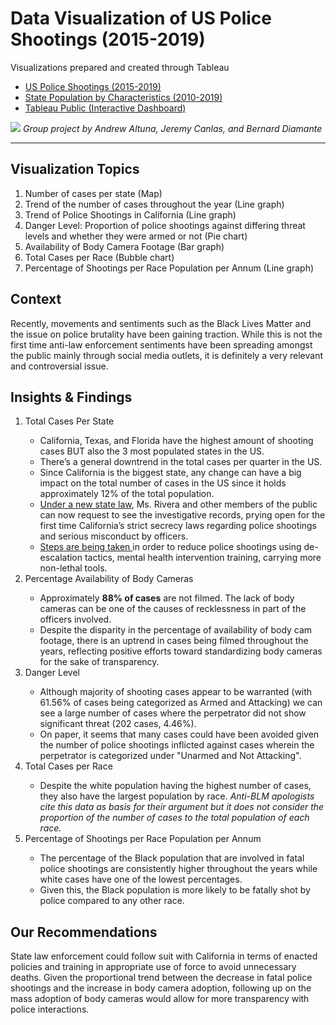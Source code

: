 <h1>Data Visualization of US Police Shootings (2015-2019)</h1>
Visualizations prepared and created through Tableau

<ul>
  <li>
    <a href="https://www.kaggle.com/ahsen1330/us-police-shootings">US Police Shootings (2015-2019)</a>
  </li>
  <li>
    <a href="https://www.census.gov/data/tables/time-series/demo/popest/2010s-state-detail.html#par_textimage_673542126">State Population by Characteristics (2010-2019)</a>
  </li>
  <li>
    <a href="https://public.tableau.com/app/profile/bernard.diamante/viz/us-shootings/Dashboard1">Tableau Public (Interactive Dashboard)</a>
  </li>
</ul>
 <img src="https://github.com/Zebabwe/us-shootings/blob/main/us-shootings.png">
<i>Group project by Andrew Altuna, Jeremy Canlas, and Bernard Diamante</i>
<hr>
<h2>Visualization Topics</h2>
<ol>
  <li>
    Number of cases per state (Map)
  </li>
    <li>
    Trend of the number of cases throughout the year (Line graph)
  </li>
    <li>
    Trend of Police Shootings in California (Line graph)
  </li>
    <li>
    Danger Level: Proportion of police shootings against differing threat levels and whether they were armed or not (Pie chart)
  </li>
    <li>
    Availability of Body Camera Footage (Bar graph)
  </li>
    <li>
    Total Cases per Race (Bubble chart)
  </li>
    <li>
    Percentage of Shootings per Race Population per Annum (Line graph)
  </li>
 </ol>
 
<h2>Context</h2>
  <p>
  Recently, movements and sentiments such as the Black Lives Matter and the issue on police brutality have been gaining traction. While this is not the first time anti-law enforcement sentiments have been spreading amongst the public mainly through social media outlets, it is definitely a very relevant and controversial issue.
  </p>
  
<h2>Insights & Findings</h2>
<p>
  <ol>
    <li>
      Total Cases Per State
    </li>
      <ul>
        <li>
          California, Texas, and Florida have the highest amount of shooting cases BUT also the 3 most populated states in the US.
        </li>
        <li>
          There’s a general downtrend in the total cases per quarter in the US.
        </li>
        <li>
          Since California is the biggest state, any change can have a big impact on the total number of cases in the US since it holds approximately 12% of the total population.
        </li>
        <li>
          <a href="https://www.nytimes.com/2019/02/12/us/california-police-records.html">Under a new state law</a>, Ms. Rivera and other members of the public can now request to see the investigative records, prying open for the first time California’s strict secrecy laws regarding police shootings and serious misconduct by officers.
        </li>
        <li>
          <a href="https://calmatters.org/explainers/california-police-shootings-deadly-force-new-law-explained/">Steps are being taken </a>in order to reduce police shootings using de-escalation tactics, mental health intervention training, carrying more non-lethal tools.
        </li>
      </ul>
    <li>
      Percentage Availability of Body Cameras
    </li>
    <ul>
      <li>
        Approximately <b>88% of cases</b> are not filmed. The lack of body cameras can be one of the causes of recklessness in part of the officers involved.
      </li>
      <li>
        Despite the disparity in the percentage of availability of body cam footage, there is an uptrend in cases being filmed throughout the years, reflecting positive efforts toward standardizing body cameras for the sake of transparency.
      </li>
    </ul>
    <li>
      Danger Level
    </li>
    <ul>
      <li>
        Although majority of shooting cases appear to be warranted (with 61.56% of cases being categorized as Armed and Attacking) we can see a large number of cases where the perpetrator did not show significant threat (202 cases, 4.46%).
      </li>
      <li>
        On paper, it seems that many cases could have been avoided given the number of police shootings inflicted against cases wherein the perpetrator is categorized under "Unarmed and Not Attacking".
      </li>
    </ul>
    <li>
      Total Cases per Race
    </li>
    <ul>
      <li>
        Despite the white population having the highest number of cases, they also have the largest population by race. <i>Anti-BLM apologists cite this data as basis for their argument but it does not consider the proportion of the number of cases to the total population of each race.</i>
      </li>
    </ul>
    <li>
      Percentage of Shootings per Race Population per Annum
    </li>
      <ul>
        <li>
          The percentage of the Black population that are involved in fatal police shootings are consistently higher throughout the years while white cases have one of the lowest percentages.
        </li>
        <li>
          Given this, the Black population is more likely to be fatally shot by police compared to any other race.
        </li>
    </ul>
    </ol>
<h2>Our Recommendations</h2>
<p>State law enforcement could follow suit with California in terms of enacted policies and training in appropriate use of force to avoid unnecessary deaths. Given the proportional trend between the decrease in fatal police shootings and the increase in body camera adoption, following up on the mass adoption of body cameras would allow for more transparency with police interactions.</p>

